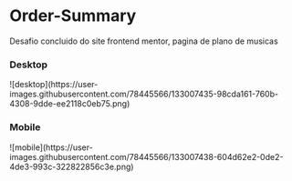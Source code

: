 # Order-Summary
Desafio concluido do site frontend mentor, pagina de plano de musicas 

<h3>Desktop</h3>
![desktop](https://user-images.githubusercontent.com/78445566/133007435-98cda161-760b-4308-9dde-ee2118c0eb75.png)
<h3>Mobile</h3>
![mobile](https://user-images.githubusercontent.com/78445566/133007438-604d62e2-0de2-4de3-993c-322822856c3e.png)

